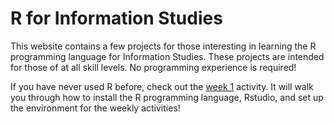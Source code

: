 # R for Information Studies 

This website contains a few projects for those interesting in learning the R
programming language for Information Studies. These projects are intended for 
those of at all skill levels. No programming experience is required!

If you have never used R before, check out the [week 1](/week1-2024-10-10.html)
activity. It will walk you through how to install the R programming language, 
Rstudio, and set up the environment for the weekly activities!

